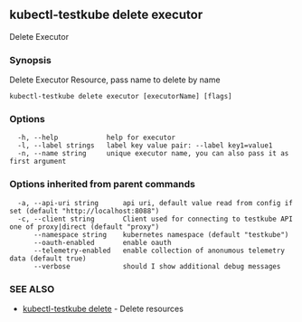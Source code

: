 ## kubectl-testkube delete executor

Delete Executor

### Synopsis

Delete Executor Resource, pass name to delete by name

```
kubectl-testkube delete executor [executorName] [flags]
```

### Options

```
  -h, --help            help for executor
  -l, --label strings   label key value pair: --label key1=value1
  -n, --name string     unique executor name, you can also pass it as first argument
```

### Options inherited from parent commands

```
  -a, --api-uri string      api uri, default value read from config if set (default "http://localhost:8088")
  -c, --client string       Client used for connecting to testkube API one of proxy|direct (default "proxy")
      --namespace string    kubernetes namespace (default "testkube")
      --oauth-enabled       enable oauth
      --telemetry-enabled   enable collection of anonumous telemetry data (default true)
      --verbose             should I show additional debug messages
```

### SEE ALSO

* [kubectl-testkube delete](kubectl-testkube_delete.md)	 - Delete resources

